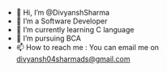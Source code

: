 - 👋 Hi, I’m @DivyanshSharma
- 👀 I’m a Software Developer
- 🌱 I’m currently learning C language
- 💞️ I’m pursuing BCA
- 📫 How to reach me : You can email me on divyansh04sharmads@gmail.com

<!---
DivyanshSharmaji/DivyanshSharmaji is a ✨ special ✨ repository because its `README.md` (this file) appears on your GitHub profile.
You can click the Preview link to take a look at your changes.
--->
